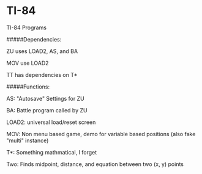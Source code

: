 # TI-84
TI-84 Programs

#####Dependencies:

ZU uses LOAD2, AS, and BA

MOV use LOAD2

TT has dependencies on T*


#####Functions:

AS: "Autosave" Settings for ZU

BA: Battle program called by ZU

LOAD2: universal load/reset screen

MOV: Non menu based game, demo for variable based positions (also fake "multi" instance)

T*: Something mathmatical, I forget

Two: Finds midpoint, distance, and equation between two (x, y) points

